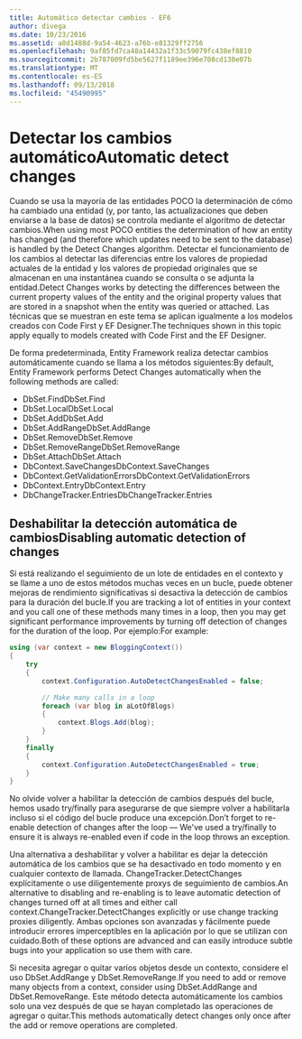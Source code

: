 ```yaml
---
title: Automático detectar cambios - EF6
author: divega
ms.date: 10/23/2016
ms.assetid: a8d1488d-9a54-4623-a76b-e81329ff2756
ms.openlocfilehash: 9af85fd7ca48a14432a1f33c59079fc438ef8810
ms.sourcegitcommit: 2b787009fd5be5627f1189ee396e708cd130e07b
ms.translationtype: MT
ms.contentlocale: es-ES
ms.lasthandoff: 09/13/2018
ms.locfileid: "45490995"
---
```

# <a name="automatic-detect-changes"></a><span data-ttu-id="2d03f-102">Detectar los cambios automático</span><span class="sxs-lookup"><span data-stu-id="2d03f-102">Automatic detect changes</span></span>
<span data-ttu-id="2d03f-103">Cuando se usa la mayoría de las entidades POCO la determinación de cómo ha cambiado una entidad (y, por tanto, las actualizaciones que deben enviarse a la base de datos) se controla mediante el algoritmo de detectar cambios.</span><span class="sxs-lookup"><span data-stu-id="2d03f-103">When using most POCO entities the determination of how an entity has changed (and therefore which updates need to be sent to the database) is handled by the Detect Changes algorithm.</span></span> <span data-ttu-id="2d03f-104">Detectar el funcionamiento de los cambios al detectar las diferencias entre los valores de propiedad actuales de la entidad y los valores de propiedad originales que se almacenan en una instantánea cuando se consulta o se adjunta la entidad.</span><span class="sxs-lookup"><span data-stu-id="2d03f-104">Detect Changes works by detecting the differences between the current property values of the entity and the original property values that are stored in a snapshot when the entity was queried or attached.</span></span> <span data-ttu-id="2d03f-105">Las técnicas que se muestran en este tema se aplican igualmente a los modelos creados con Code First y EF Designer.</span><span class="sxs-lookup"><span data-stu-id="2d03f-105">The techniques shown in this topic apply equally to models created with Code First and the EF Designer.</span></span>  

<span data-ttu-id="2d03f-106">De forma predeterminada, Entity Framework realiza detectar cambios automáticamente cuando se llama a los métodos siguientes:</span><span class="sxs-lookup"><span data-stu-id="2d03f-106">By default, Entity Framework performs Detect Changes automatically when the following methods are called:</span></span>  

- <span data-ttu-id="2d03f-107">DbSet.Find</span><span class="sxs-lookup"><span data-stu-id="2d03f-107">DbSet.Find</span></span>  
- <span data-ttu-id="2d03f-108">DbSet.Local</span><span class="sxs-lookup"><span data-stu-id="2d03f-108">DbSet.Local</span></span>  
- <span data-ttu-id="2d03f-109">DbSet.Add</span><span class="sxs-lookup"><span data-stu-id="2d03f-109">DbSet.Add</span></span>  
- <span data-ttu-id="2d03f-110">DbSet.AddRange</span><span class="sxs-lookup"><span data-stu-id="2d03f-110">DbSet.AddRange</span></span>
- <span data-ttu-id="2d03f-111">DbSet.Remove</span><span class="sxs-lookup"><span data-stu-id="2d03f-111">DbSet.Remove</span></span>  
- <span data-ttu-id="2d03f-112">DbSet.RemoveRange</span><span class="sxs-lookup"><span data-stu-id="2d03f-112">DbSet.RemoveRange</span></span>
- <span data-ttu-id="2d03f-113">DbSet.Attach</span><span class="sxs-lookup"><span data-stu-id="2d03f-113">DbSet.Attach</span></span>  
- <span data-ttu-id="2d03f-114">DbContext.SaveChanges</span><span class="sxs-lookup"><span data-stu-id="2d03f-114">DbContext.SaveChanges</span></span>  
- <span data-ttu-id="2d03f-115">DbContext.GetValidationErrors</span><span class="sxs-lookup"><span data-stu-id="2d03f-115">DbContext.GetValidationErrors</span></span>  
- <span data-ttu-id="2d03f-116">DbContext.Entry</span><span class="sxs-lookup"><span data-stu-id="2d03f-116">DbContext.Entry</span></span>  
- <span data-ttu-id="2d03f-117">DbChangeTracker.Entries</span><span class="sxs-lookup"><span data-stu-id="2d03f-117">DbChangeTracker.Entries</span></span>  

## <a name="disabling-automatic-detection-of-changes"></a><span data-ttu-id="2d03f-118">Deshabilitar la detección automática de cambios</span><span class="sxs-lookup"><span data-stu-id="2d03f-118">Disabling automatic detection of changes</span></span>  

<span data-ttu-id="2d03f-119">Si está realizando el seguimiento de un lote de entidades en el contexto y se llame a uno de estos métodos muchas veces en un bucle, puede obtener mejoras de rendimiento significativas si desactiva la detección de cambios para la duración del bucle.</span><span class="sxs-lookup"><span data-stu-id="2d03f-119">If you are tracking a lot of entities in your context and you call one of these methods many times in a loop, then you may get significant performance improvements by turning off detection of changes for the duration of the loop.</span></span> <span data-ttu-id="2d03f-120">Por ejemplo:</span><span class="sxs-lookup"><span data-stu-id="2d03f-120">For example:</span></span>  

``` csharp
using (var context = new BloggingContext())
{
    try
    {
        context.Configuration.AutoDetectChangesEnabled = false;

        // Make many calls in a loop
        foreach (var blog in aLotOfBlogs)
        {
            context.Blogs.Add(blog);
        }
    }
    finally
    {
        context.Configuration.AutoDetectChangesEnabled = true;
    }
}
```  

<span data-ttu-id="2d03f-121">No olvide volver a habilitar la detección de cambios después del bucle, hemos usado try/finally para asegurarse de que siempre volver a habilitarla incluso si el código del bucle produce una excepción.</span><span class="sxs-lookup"><span data-stu-id="2d03f-121">Don’t forget to re-enable detection of changes after the loop — We've used a try/finally to ensure it is always re-enabled even if code in the loop throws an exception.</span></span>  

<span data-ttu-id="2d03f-122">Una alternativa a deshabilitar y volver a habilitar es dejar la detección automática de los cambios que se ha desactivado en todo momento y en cualquier contexto de llamada. ChangeTracker.DetectChanges explícitamente o use diligentemente proxys de seguimiento de cambios.</span><span class="sxs-lookup"><span data-stu-id="2d03f-122">An alternative to disabling and re-enabling is to leave automatic detection of changes turned off at all times and either call context.ChangeTracker.DetectChanges explicitly or use change tracking proxies diligently.</span></span> <span data-ttu-id="2d03f-123">Ambas opciones son avanzadas y fácilmente puede introducir errores imperceptibles en la aplicación por lo que se utilizan con cuidado.</span><span class="sxs-lookup"><span data-stu-id="2d03f-123">Both of these options are advanced and can easily introduce subtle bugs into your application so use them with care.</span></span>  

<span data-ttu-id="2d03f-124">Si necesita agregar o quitar varios objetos desde un contexto, considere el uso DbSet.AddRange y DbSet.RemoveRange.</span><span class="sxs-lookup"><span data-stu-id="2d03f-124">If you need to add or remove many objects from a context, consider using DbSet.AddRange and DbSet.RemoveRange.</span></span> <span data-ttu-id="2d03f-125">Este método detecta automáticamente los cambios solo una vez después de que se hayan completado las operaciones de agregar o quitar.</span><span class="sxs-lookup"><span data-stu-id="2d03f-125">This methods automatically detect changes only once after the add or remove operations are completed.</span></span> 
